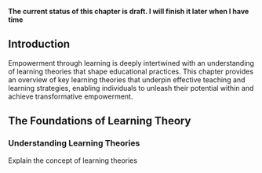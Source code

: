 **The current status of this chapter is draft. I will finish it later when I have time**

Introduction
------------

Empowerment through learning is deeply intertwined with an understanding of learning theories that shape educational practices. This chapter provides an overview of key learning theories that underpin effective teaching and learning strategies, enabling individuals to unleash their potential within and achieve transformative empowerment.

The Foundations of Learning Theory
----------------------------------

### Understanding Learning Theories

Explain the concept of learning theories
